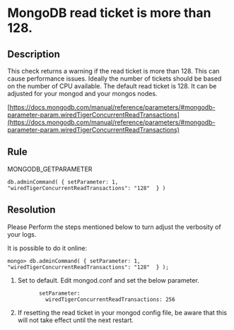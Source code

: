 # MongoDB read ticket is more than 128.

## Description
This check returns a warning if the read ticket is more than 128. This can cause performance issues.
Ideally the number of tickets should be based on the number of CPU available.
The default read ticket is 128.
It can be adjusted for your mongod and your mongos nodes.

[https://docs.mongodb.com/manual/reference/parameters/#mongodb-parameter-param.wiredTigerConcurrentReadTransactions](https://docs.mongodb.com/manual/reference/parameters/#mongodb-parameter-param.wiredTigerConcurrentReadTransactions)



## Rule
MONGODB_GETPARAMETER

`db.adminCommand( { setParameter: 1, "wiredTigerConcurrentReadTransactions": "128"  } )`

## Resolution
Please Perform the steps mentioned below to turn adjust the verbosity of your logs.

It is possible to do it online:

`mongo> db.adminCommand( { setParameter: 1, "wiredTigerConcurrentReadTransactions": "128"  } );`

1. Set to default. 
Edit mongod.conf and set the below parameter.
```
          setParameter:
            wiredTigerConcurrentReadTransactions: 256
```
2. If resetting the read ticket in your mongod config file, be aware that this will not take effect until the next restart.
